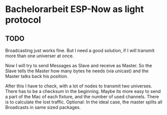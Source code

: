 # Bachelorarbeit ESP-Now as light protocol

## TODO

Broadcasting just works fine. But I need a good solution, if I will transmit more than one universer at once.

Now I will try to send Messages as Slave and receive as Master. So the Slave tells the Master how many bytes he needs (via unicast) and the Master talks back his position.

After this I have to check, with a lot of nodes to transmit two universes. There has to be a checksum in the beginning.
Maybe its more easy to send a part of the Mac of each fixture, and the number of used channels. There is to calculate the lost traffic.
Optional: In the ideal case, the master splits all Broadcasts in same sized packages.